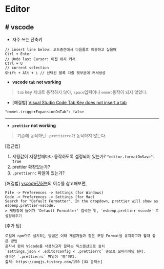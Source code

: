 # Editor

## # vscode
- 자주 쓰는 단축키
```
// insert line below: 코드중간에서 다음줄로 이동하고 싶을때
Ctrl + Enter
// Undo last Cursor: 이전 위치 커서
Ctrl + U
// current selection
Shift + Alt + i // 선택된 블록 각줄 뒷부분에 커서생성
```
- **vscode `tab` not working**
> `tab` key 제대로 동작하지 않아, `space`입력이나 `emmet`동작이 되지 않았다.

 - [해결법]
  [Visual Studio Code Tab Key does not insert a tab](https://stackoverflow.com/questions/35519538/visual-studio-code-tab-key-does-not-insert-a-tab)
  ```
  "emmet.triggerExpansionOnTab": false
  ```

---

- **`prettier` not working**
> 기존에 동작하던 `.prettierrc`가 동작하지 않는다.
   
  [접근법]
  1. 세팅값이 저장할때마다 동작하도록 설정되어 있는가? `"editor.formatOnSave": true`
  1. prettier 확장있는가?
  1. `.prettierrc` 파일이 있는가?

  [해결법]
  [vscode깃허브](https://github.com/microsoft/vscode/issues/108447#issuecomment-707236252)의 이슈를 참고해보면,
  ```
  File -> Preferences -> Settings (for Windows)
  Code -> Preferences -> Settings (for Mac)    
  Search for "Default Formatter". In the dropdown, prettier will show as esbenp.prettier-vscode.
  > 세팅창에 들어가 'Default Formatter' 검색한 뒤, 'esbenp.prettier-vscode' 로 설정해주기
  ``` 

  [추가 팁]
  ```
  로컬에 npm으로 설치하는 방법은 여러 개발자들과 같은 코딩 Format을 유지하고자 할때 좋은 방법
  혼자서 편히 VScode를 사용하고자 할때는 익스텐션으로 설치
  `settings.json < .editorconfig < .prettierrc` 순으로 오버라이딩 된다.
  결국은 `.prettierrc` 파일이 '짱'이다.
  출처: https://uxgjs.tistory.com/150 [UX 공작소]
  ```
